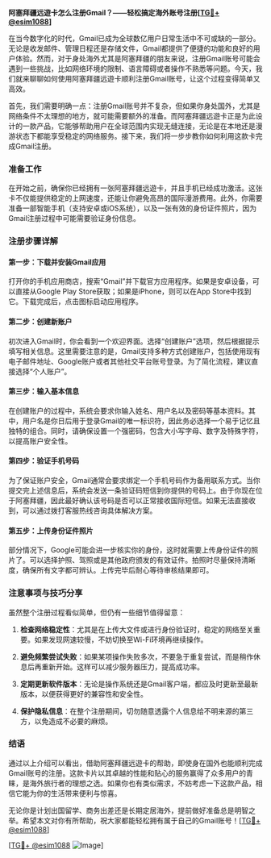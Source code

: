 **阿塞拜疆远遊卡怎么注册Gmail？——轻松搞定海外账号注册[[TG💪+ @esim1088](https://t.me/s/esim1088)]**

在当今数字化的时代，Gmail已成为全球数亿用户日常生活中不可或缺的一部分。无论是收发邮件、管理日程还是存储文件，Gmail都提供了便捷的功能和良好的用户体验。然而，对于身处海外尤其是阿塞拜疆的朋友来说，注册Gmail账号可能会遇到一些挑战，比如网络环境的限制、语言障碍或者操作不熟悉等问题。今天，我们就来聊聊如何使用阿塞拜疆远遊卡顺利注册Gmail账号，让这个过程变得简单又高效。

首先，我们需要明确一点：注册Gmail账号并不复杂，但如果你身处国外，尤其是网络条件不太理想的地方，就可能需要额外的准备。而阿塞拜疆远遊卡正是为此设计的一款产品，它能够帮助用户在全球范围内实现无缝连接，无论是在本地还是漫游状态下都能享受稳定的网络服务。接下来，我们将一步步教你如何利用这款卡完成Gmail注册。

### 准备工作

在开始之前，确保你已经拥有一张阿塞拜疆远遊卡，并且手机已经成功激活。这张卡不仅能提供稳定的上网速度，还能让你避免高昂的国际漫游费用。此外，你需要准备一部智能手机（支持安卓或iOS系统），以及一张有效的身份证件照片，因为Gmail注册过程中可能需要验证身份信息。

### 注册步骤详解

#### 第一步：下载并安装Gmail应用

打开你的手机应用商店，搜索“Gmail”并下载官方应用程序。如果是安卓设备，可以直接从Google Play Store获取；如果是iPhone，则可以在App Store中找到它。下载完成后，点击图标启动应用程序。

#### 第二步：创建新账户

初次进入Gmail时，你会看到一个欢迎界面。选择“创建账户”选项，然后根据提示填写相关信息。这里需要注意的是，Gmail支持多种方式创建账户，包括使用现有电子邮件地址、Google账户或者其他社交平台账号登录。为了简化流程，建议直接选择“个人账户”。

#### 第三步：输入基本信息

在创建账户的过程中，系统会要求你输入姓名、用户名以及密码等基本资料。其中，用户名是你日后用于登录Gmail的唯一标识符，因此务必选择一个易于记忆且独特的组合。同时，请确保设置一个强密码，包含大小写字母、数字及特殊字符，以提高账户安全性。

#### 第四步：验证手机号码

为了保证账户安全，Gmail通常会要求绑定一个手机号码作为备用联系方式。当你提交完上述信息后，系统会发送一条验证码短信到你提供的号码上。由于你现在位于阿塞拜疆，因此最好确认该号码是否可以正常接收国际短信。如果无法直接收到，可以通过拨打客服热线咨询具体解决方案。

#### 第五步：上传身份证件照片

部分情况下，Google可能会进一步核实你的身份，这时就需要上传身份证件的照片了。可以选择护照、驾照或是其他政府颁发的有效证件。拍照时尽量保持清晰度，确保所有文字都可辨认。上传完毕后耐心等待审核结果即可。

### 注意事项与技巧分享

虽然整个注册过程看似简单，但仍有一些细节值得留意：

1. **检查网络稳定性**：尤其是在上传大文件或进行身份验证时，稳定的网络至关重要。如果发现网速较慢，不妨切换至Wi-Fi环境再继续操作。
   
2. **避免频繁尝试失败**：如果某项操作失败多次，不要急于重复尝试，而是稍作休息后再重新开始。这样可以减少服务器压力，提高成功率。

3. **定期更新软件版本**：无论是操作系统还是Gmail客户端，都应及时更新至最新版本，以便获得更好的兼容性和安全性。

4. **保护隐私信息**：在整个注册期间，切勿随意透露个人信息给不明来源的第三方，以免造成不必要的麻烦。

### 结语

通过以上介绍可以看出，借助阿塞拜疆远遊卡的帮助，即使身在国外也能顺利完成Gmail账号的注册。这款卡片以其卓越的性能和贴心的服务赢得了众多用户的青睐，是海外旅行者的理想之选。如果你也有类似需求，不妨考虑一下这款产品，相信它能为你的生活带来便利与惊喜。

无论你是计划出国留学、商务出差还是长期定居海外，提前做好准备总是明智之举。希望本文对你有所帮助，祝大家都能轻松拥有属于自己的Gmail账号！[[TG💪+ @esim1088](https://t.me/s/esim1088)]

[[TG💪+ @esim1088](https://t.me/s/esim1088) ![Image](https://i.postimg.cc/4NQfJmqS/Snipaste-2025-05-13-00-14-12.png)]